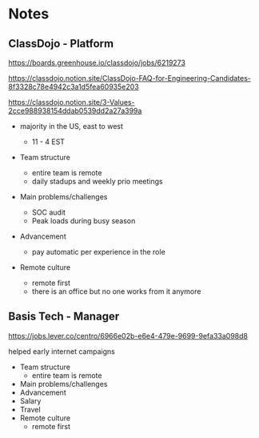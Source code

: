 # Notes


## ClassDojo - Platform

https://boards.greenhouse.io/classdojo/jobs/6219273

https://classdojo.notion.site/ClassDojo-FAQ-for-Engineering-Candidates-8f3328c78e4942c3a1d5fea60935e203

https://classdojo.notion.site/3-Values-2cce988938154ddab0539dd2a27a399a

- majority in the US, east to west
  - 11 - 4 EST

- Team structure
  - entire team is remote
  - daily stadups and weekly prio meetings
- Main problems/challenges
  - SOC audit
  - Peak loads during busy season
- Advancement
  - pay automatic per experience in the role
- Remote culture
  - remote first
  - there is an office but no one works from it anymore

## Basis Tech - Manager

https://jobs.lever.co/centro/6966e02b-e6e4-479e-9699-9efa33a098d8

helped early internet campaigns

- Team structure
  - entire team is remote
- Main problems/challenges
- Advancement
- Salary
- Travel
- Remote culture
  - remote first
